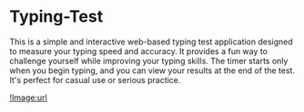 # Typing-Test
This is a simple and interactive web-based typing test application designed to measure your typing speed and accuracy. It provides a fun way to challenge yourself while improving your typing skills. The timer starts only when you begin typing, and you can view your results at the end of the test. It's perfect for casual use or serious practice.

[!Image:url](https://github.com/saidhanush27/Typing-Test/blob/299cf288d4f86b7baa46c6a0ebec8c52d36eb04d/Screenshot%202025-01-18%20122723.png)
